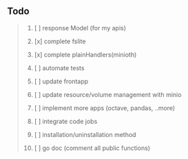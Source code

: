 ## Todo


> 1. [ ] response Model (for my apis)
>
> 2. [x] complete fslite
>
> 3. [x] complete plainHandlers(minioth)
>
> 4. [ ] automate tests
>
> 5. [ ] update frontapp
>
> 6. [ ] update resource/volume management with minio
>
> 7. [ ] implement more apps (octave, pandas, ..more)
>
> 8. [ ] integrate code jobs
>
> 9. [ ] installation/uninstallation method
>
> 10. [ ] go doc  (comment all public functions)

